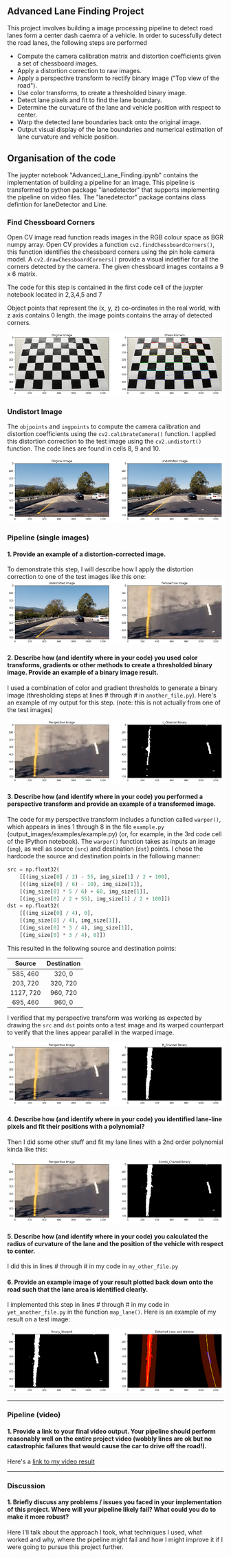 [//]: # (Image References)

[image1]: ./output_images/UNDIST_Image.png "Undistorted Image"
[image2]: ./output_images/PERSPECTIVE_image.png "Perspective Transform"
[image3]: ./output_images/L_CHANNEL_binary.png "L_CHANNEL_binary"
[image4]: ./output_images/B_CHANNEL_binary.png "B_CHANNEL_binary"
[image5]: ./output_images/COMBI_CHANNEL_binary.png "Undistorted Image"
[image6]: ./output_images/WINDOW_poly.png "Polynomial Fit"
[image7]: ./output_images/DETECTED.png "Detected Lanes, Curvature and Vehicle Position"
[image8]: ./output_images/DETECTED.png "Detected Lanes, Curvature and Vehicle Position"
[image9]: ./output_images/camera_calib.png "Camera Calibration"

## Advanced Lane Finding Project

This project involves building a image processing pipeline to detect road lanes form a center dash caemra of a vehicle. In order to sucessfully detect the road lanes, the following steps are performed

- Compute the camera calibration matrix and distortion coefficients given a set of chessboard images.
- Apply a distortion correction to raw images.
- Apply a perspective transform to rectify binary image ("Top view of the road").
- Use color transforms, to create a thresholded binary image.
- Detect lane pixels and fit to find the lane boundary.
- Determine the curvature of the lane and vehicle position with respect to center.
- Warp the detected lane boundaries back onto the original image.
- Output visual display of the lane boundaries and numerical estimation of lane curvature and vehicle position.

## Organisation of the code

The juypter notebook "Advanced_Lane_Finding.ipynb" contains the implementation of building a pipeline for an image. This pipeline is transformed to python package "lanedetector" that supports implementing the pipeline on video files. The "lanedetector" package contains class defintion for laneDetector and Line.

### Find Chessboard Corners

Open CV image read function reads images in the RGB colour space as BGR numpy array. Open CV provides a function `cv2.findChessboardCorners()`, this function identifies the chessboard corners using the pin hole camera model. A `cv2.drawChessboardCorners()` provide a visual indetifier for all the corners detected by the camera. The given chessboard images contains a 9 x 6 matrix.

The code for this step is contained in the first code cell of the juypter notebook located in 2,3,4,5 and 7

Object points that represent the (x, y, z) co-ordinates in the real world, with z axis contains 0 length. the image points contains the array of detected corners.

![Chessboard Corners][image9]

### Undistort Image

The `objpoints` and `imgpoints` to compute the camera calibration and distortion coefficients using the `cv2.calibrateCamera()` function.  I applied this distortion correction to the test image using the `cv2.undistort()` function. The code lines are found in cells 8, 9 and 10.

![Undistort Image][image1]

### Pipeline (single images)

#### 1. Provide an example of a distortion-corrected image.

To demonstrate this step, I will describe how I apply the distortion correction to one of the test images like this one:
![alt text][image2]

#### 2. Describe how (and identify where in your code) you used color transforms, gradients or other methods to create a thresholded binary image.  Provide an example of a binary image result.

I used a combination of color and gradient thresholds to generate a binary image (thresholding steps at lines # through # in `another_file.py`).  Here's an example of my output for this step.  (note: this is not actually from one of the test images)

![alt text][image3]

#### 3. Describe how (and identify where in your code) you performed a perspective transform and provide an example of a transformed image.

The code for my perspective transform includes a function called `warper()`, which appears in lines 1 through 8 in the file `example.py` (output_images/examples/example.py) (or, for example, in the 3rd code cell of the IPython notebook).  The `warper()` function takes as inputs an image (`img`), as well as source (`src`) and destination (`dst`) points.  I chose the hardcode the source and destination points in the following manner:

```python
src = np.float32(
    [[(img_size[0] / 2) - 55, img_size[1] / 2 + 100],
    [((img_size[0] / 6) - 10), img_size[1]],
    [(img_size[0] * 5 / 6) + 60, img_size[1]],
    [(img_size[0] / 2 + 55), img_size[1] / 2 + 100]])
dst = np.float32(
    [[(img_size[0] / 4), 0],
    [(img_size[0] / 4), img_size[1]],
    [(img_size[0] * 3 / 4), img_size[1]],
    [(img_size[0] * 3 / 4), 0]])
```

This resulted in the following source and destination points:

| Source        | Destination   | 
|:-------------:|:-------------:| 
| 585, 460      | 320, 0        | 
| 203, 720      | 320, 720      |
| 1127, 720     | 960, 720      |
| 695, 460      | 960, 0        |

I verified that my perspective transform was working as expected by drawing the `src` and `dst` points onto a test image and its warped counterpart to verify that the lines appear parallel in the warped image.

![alt text][image4]

#### 4. Describe how (and identify where in your code) you identified lane-line pixels and fit their positions with a polynomial?

Then I did some other stuff and fit my lane lines with a 2nd order polynomial kinda like this:

![alt text][image5]

#### 5. Describe how (and identify where in your code) you calculated the radius of curvature of the lane and the position of the vehicle with respect to center.

I did this in lines # through # in my code in `my_other_file.py`

#### 6. Provide an example image of your result plotted back down onto the road such that the lane area is identified clearly.

I implemented this step in lines # through # in my code in `yet_another_file.py` in the function `map_lane()`.  Here is an example of my result on a test image:

![alt text][image6]

---

### Pipeline (video)

#### 1. Provide a link to your final video output.  Your pipeline should perform reasonably well on the entire project video (wobbly lines are ok but no catastrophic failures that would cause the car to drive off the road!).

Here's a [link to my video result](./project_video.mp4)

---

### Discussion

#### 1. Briefly discuss any problems / issues you faced in your implementation of this project.  Where will your pipeline likely fail?  What could you do to make it more robust?

Here I'll talk about the approach I took, what techniques I used, what worked and why, where the pipeline might fail and how I might improve it if I were going to pursue this project further.  
